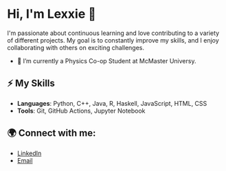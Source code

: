 # Hi, I'm Lexxie 👋

I'm passionate about continuous learning and love contributing to a variety of different projects. My goal is to constantly improve my skills, and I enjoy collaborating with others on exciting challenges.

- 🔭 I’m currently a Physics Co-op Student at McMaster Universy.

## ⚡ My Skills
- **Languages**: Python, C++, Java, R, Haskell, JavaScript, HTML, CSS
- **Tools**: Git, GitHub Actions, Jupyter Notebook

## 🌍 Connect with me:
- [LinkedIn](https://linkedin.com/in/alexandria-roy-a18886168)
- [Email](lexxie.roy@gmail.com)
